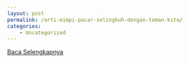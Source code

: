 ```yaml
---
layout: post
permalink: /arti-mimpi-pacar-selingkuh-dengan-teman-kita/
categories:
    - Uncategorized
---
```


[Baca Selengkapnya](/07)